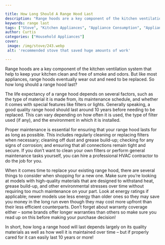 ```yaml
---

title: How Long Should A Range Hood Last
description: "Range hoods are a key component of the kitchen ventilation system that help to keep your kitchen clean and free of smoke and odors...swipe up to find out"
keywords: range last
tags: ["Stove", "Kitchen Appliances", "Appliance Consumption", "Appliance Guide"]
author: Curtis
categories: ["Household Appliances"]
cover: 
 image: /img/stove/243.webp
 alt: 'recommended stove that saved huge amounts of work'

---
```


Range hoods are a key component of the kitchen ventilation system that help to keep your kitchen clean and free of smoke and odors. But like most appliances, range hoods eventually wear out and need to be replaced. So how long should a range hood last?

The life expectancy of a range hood depends on several factors, such as the type of material it is made from, its maintenance schedule, and whether it comes with special features like filters or lights. Generally speaking, a good quality range hood should last around 10 years before needing to be replaced. This can vary depending on how often it is used, the type of filter used (if any), and the environment in which it is installed. 

Proper maintenance is essential for ensuring that your range hood lasts for as long as possible. This includes regularly cleaning or replacing filters when necessary; cleaning off dust and grease build-up; checking for any signs of corrosion; and ensuring that all connections remain tight and secure. If you don’t want to clean your own filters or perform general maintenance tasks yourself, you can hire a professional HVAC contractor to do the job for you. 

When it comes time to replace your existing range hood, there are several things to consider when shopping for a new one. Make sure you’re looking at models with high-quality materials that are designed to withstand heat, grease build-up, and other environmental stresses over time without requiring too much maintenance on your part. Look at energy ratings if applicable; newer models use less energy than older ones so they may save you money in the long run even though they may cost more upfront than their less efficient counterparts. Don’t forget about warranty coverage either – some brands offer longer warranties than others so make sure you read up on this before making your purchase decision! 

In short, how long a range hood will last depends largely on its quality materials as well as how well it is maintained over time – but if properly cared for it can easily last 10 years or more!
